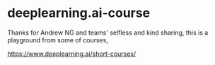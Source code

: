 # deeplearning.ai-course

Thanks for Andrew NG and teams' selfless and kind sharing, this is a playground from some of courses,

https://www.deeplearning.ai/short-courses/